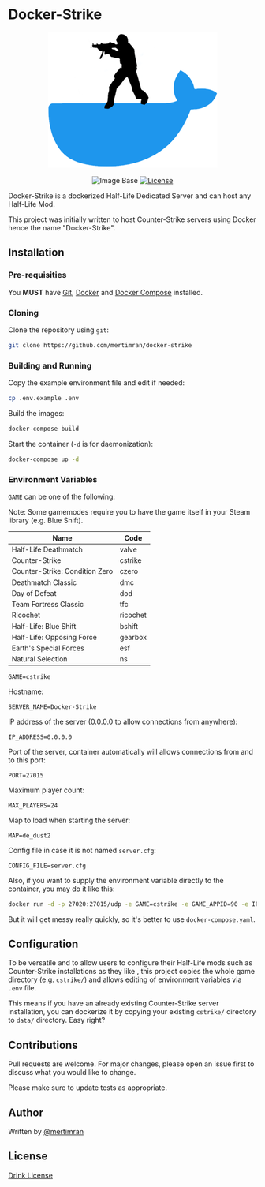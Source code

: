 # Docker-Strike

<p align="center">
    <img alt="Icon" src=".github/icon-sm.png">
</p>
<p align="center">
    <img alt="Image Base" src="https://img.shields.io/badge/base_image-Debian%2012%20(Bookworm)-blue">
    <a href="LICENSE">
        <img alt="License" src="https://img.shields.io/badge/license-Drink%20License-red">
    </a>
</p>

Docker-Strike is a dockerized Half-Life Dedicated Server and can host any Half-Life Mod.

This project was initially written to host Counter-Strike servers using Docker hence the name "Docker-Strike".

## Installation

### Pre-requisities

You **MUST** have [Git](https://git-scm.com/), [Docker](https://docs.docker.com/engine/install/) and [Docker Compose](https://docs.docker.com/compose/install/) installed.

### Cloning

Clone the repository using `git`:

```bash
git clone https://github.com/mertimran/docker-strike
```

### Building and Running

Copy the example environment file and edit if needed:

```bash
cp .env.example .env
```

Build the images:

```bash
docker-compose build
```

Start the container (`-d` is for daemonization):

```bash
docker-compose up -d
```

### Environment Variables

`GAME` can be one of the following:

Note: Some gamemodes require you to have the game itself in your Steam library (e.g. Blue Shift).

| Name                           | Code     |
| ------------------------------ | -------- |
| Half-Life Deathmatch           | valve    |
| Counter-Strike                 | cstrike  |
| Counter-Strike: Condition Zero | czero    |
| Deathmatch Classic             | dmc      |
| Day of Defeat                  | dod      |
| Team Fortress Classic          | tfc      |
| Ricochet                       | ricochet |
| Half-Life: Blue Shift          | bshift   |
| Half-Life: Opposing Force      | gearbox  |
| Earth's Special Forces         | esf      |
| Natural Selection              | ns       |

```
GAME=cstrike
```

Hostname:

```
SERVER_NAME=Docker-Strike
```

IP address of the server (0.0.0.0 to allow connections from anywhere):

```
IP_ADDRESS=0.0.0.0
```

Port of the server, container automatically will allows connections from and to this port:

```
PORT=27015
```

Maximum player count:

```
MAX_PLAYERS=24
```

Map to load when starting the server:

```
MAP=de_dust2
```

Config file in case it is not named `server.cfg`:

```
CONFIG_FILE=server.cfg
```

Also, if you want to supply the environment variable directly to the container, you may do it like this:

```bash
docker run -d -p 27020:27015/udp -e GAME=cstrike -e GAME_APPID=90 -e IP_ADDRESS=0.0.0.0 -e PORT=27015 -e MAX_PLAYERS=24 -e MAP=de_dust2 -e SERVER_NAME="Docker-Strike" -e CONFIG_FILE=server.cfg docker-strike/hlds
```

But it will get messy really quickly, so it's better to use `docker-compose.yaml`.

## Configuration

To be versatile and to allow users to configure their Half-Life mods such as Counter-Strike installations as they like , this project copies the whole game directory (e.g. `cstrike/`) and allows editing of environment variables via `.env` file.

This means if you have an already existing Counter-Strike server installation, you can dockerize it by copying your existing `cstrike/` directory to `data/` directory. Easy right?

## Contributions

Pull requests are welcome. For major changes, please open an issue first to discuss what you would like to change.

Please make sure to update tests as appropriate.

## Author

Written by [@mertimran](https://github.com/mertimran)

## License

[Drink License](LICENSE)
